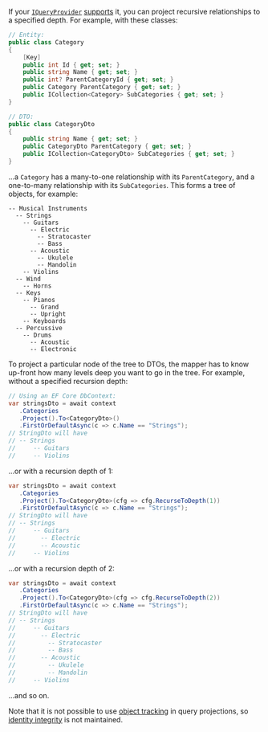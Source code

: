 If your [`IQueryProvider`](https://docs.microsoft.com/en-us/dotnet/api/system.linq.iqueryprovider) [supports](Entity-Framework#recursion) it, you can project recursive relationships to a specified depth. For example, with these classes:

```cs
// Entity:
public class Category
{
    [Key]
    public int Id { get; set; }
    public string Name { get; set; }
    public int? ParentCategoryId { get; set; }
    public Category ParentCategory { get; set; }
    public ICollection<Category> SubCategories { get; set; }
}

// DTO:
public class CategoryDto
{
    public string Name { get; set; }
    public CategoryDto ParentCategory { get; set; }
    public ICollection<CategoryDto> SubCategories { get; set; }
}
```

...a `Category` has a many-to-one relationship with its `ParentCategory`, and a one-to-many relationship with its `SubCategories`. This forms a tree of objects, for example:

```
-- Musical Instruments
  -- Strings
    -- Guitars
      -- Electric
        -- Stratocaster
        -- Bass
      -- Acoustic
        -- Ukulele
        -- Mandolin
    -- Violins
  -- Wind
    -- Horns
  -- Keys
    -- Pianos
      -- Grand
      -- Upright
    -- Keyboards
  -- Percussive
    -- Drums
      -- Acoustic
      -- Electronic
```

To project a particular node of the tree to DTOs, the mapper has to know up-front how many levels deep you want to go in the tree. For example, without a specified recursion depth:

```cs
// Using an EF Core DbContext:
var stringsDto = await context
   .Categories
   .Project().To<CategoryDto>()
   .FirstOrDefaultAsync(c => c.Name == "Strings");
// StringDto will have
// -- Strings
//     -- Guitars
//     -- Violins
```

...or with a recursion depth of 1:

```cs
var stringsDto = await context
   .Categories
   .Project().To<CategoryDto>(cfg => cfg.RecurseToDepth(1))
   .FirstOrDefaultAsync(c => c.Name == "Strings");
// StringDto will have
// -- Strings
//     -- Guitars
//       -- Electric
//       -- Acoustic
//     -- Violins
```

...or with a recursion depth of 2:

```cs
var stringsDto = await context
   .Categories
   .Project().To<CategoryDto>(cfg => cfg.RecurseToDepth(2))
   .FirstOrDefaultAsync(c => c.Name == "Strings");
// StringDto will have
// -- Strings
//     -- Guitars
//       -- Electric
//         -- Stratocaster
//         -- Bass
//       -- Acoustic
//         -- Ukulele
//         -- Mandolin
//     -- Violins
```

...and so on.

Note that it is not possible to use [object tracking](Mapped-Object-Tracking) in query projections, so [identity integrity](Mapped-Object-Tracking#identity-integrity) is not maintained.
